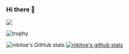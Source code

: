 ### Hi there 👋
<a href="https://www.linkedin.com/in/%EC%A7%80%EC%9A%A9-%EC%8B%AC-17a606223/" target="_blank"><img src="https://img.shields.io/badge/LinkedIn-blue?style=flat-square&logo=Linkedin&logoColor=white"/></a>


![trophy](https://github-profile-trophy.vercel.app/?username=nikitoe)




![nikitoe's GitHub stats](https://github-readme-stats.vercel.app/api?username=nikitoe&show_icons=true&theme=default)  [![nikitoe's github stats](https://github-readme-stats.vercel.app/api/top-langs/?username=nikitoe&show_icons=true&hide_border=true&title_color=004386&icon_color=004386&layout=compact)](https://github.com/nikitoe)

<!--
**nikitoe/nikitoe** is a ✨ _special_ ✨ repository because its `README.md` (this file) appears on your GitHub profile.

Here are some ideas to get you started:

- 🔭 I’m currently working on ...
- 🌱 I’m currently learning ...
- 👯 I’m looking to collaborate on ...
- 🤔 I’m looking for help with ...
- 💬 Ask me about ...
- 📫 How to reach me: ...
- 😄 Pronouns: ...
- ⚡ Fun fact: ...
-->
